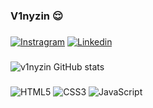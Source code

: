 ### V1nyzin 😌
###
[![Instragram](https://img.shields.io/badge/Instagram-E4405F?style=for-the-badge&logo=instagram&logoColor=white)](https://www.instagram.com/v1nyzin_/)
[![Linkedin](https://img.shields.io/badge/LinkedIn-0077B5?style=for-the-badge&logo=linkedin&logoColor=white)](https://www.linkedin.com/in/vinicius-santana-b45931242/)
###
![v1nyzin GitHub stats](https://github-readme-stats.vercel.app/api?username=v1nyzin&show_icons=true&theme=tokyonight)
###
###
![HTML5](https://img.shields.io/badge/HTML5-E34F26?style=for-the-badge&logo=html5&logoColor=white)
![CSS3](https://img.shields.io/badge/CSS3-1572B6?style=for-the-badge&logo=css3&logoColor=white)
![JavaScript](https://img.shields.io/badge/JavaScript-323330?style=for-the-badge&logo=javascript&logoColor=F7DF1E)
